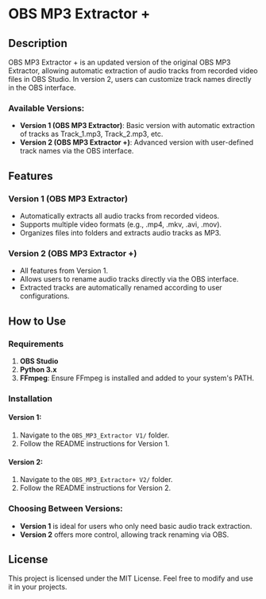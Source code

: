 
# OBS MP3 Extractor +

## Description
OBS MP3 Extractor + is an updated version of the original OBS MP3 Extractor, allowing automatic extraction of audio tracks from recorded video files in OBS Studio. In version 2, users can customize track names directly in the OBS interface.

### Available Versions:
- **Version 1 (OBS MP3 Extractor)**: Basic version with automatic extraction of tracks as Track_1.mp3, Track_2.mp3, etc.
- **Version 2 (OBS MP3 Extractor +)**: Advanced version with user-defined track names via the OBS interface.

## Features

### Version 1 (OBS MP3 Extractor)
- Automatically extracts all audio tracks from recorded videos.
- Supports multiple video formats (e.g., .mp4, .mkv, .avi, .mov).
- Organizes files into folders and extracts audio tracks as MP3.

### Version 2 (OBS MP3 Extractor +)
- All features from Version 1.
- Allows users to rename audio tracks directly via the OBS interface.
- Extracted tracks are automatically renamed according to user configurations.

## How to Use

### Requirements
1. **OBS Studio**
2. **Python 3.x**
3. **FFmpeg**: Ensure FFmpeg is installed and added to your system's PATH.

### Installation

#### Version 1:
1. Navigate to the `OBS_MP3_Extractor V1/` folder.
2. Follow the README instructions for Version 1.

#### Version 2:
1. Navigate to the `OBS_MP3_Extractor+ V2/` folder.
2. Follow the README instructions for Version 2.

### Choosing Between Versions:
- **Version 1** is ideal for users who only need basic audio track extraction.
- **Version 2** offers more control, allowing track renaming via OBS.

## License
This project is licensed under the MIT License. Feel free to modify and use it in your projects.
